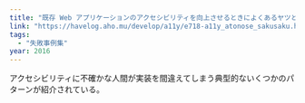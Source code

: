 ```yaml
---
title: "既存 Web アプリケーションのアクセシビリティを向上させるときによくあるヤツと対応方針"
link: "https://havelog.aho.mu/develop/a11y/e718-a11y_atonose_sakusaku.html"
tags:
  - "失敗事例集"
year: 2016
---
```


アクセシビリティに不確かな人間が実装を間違えてしまう典型的ないくつかのパターンが紹介されている。
